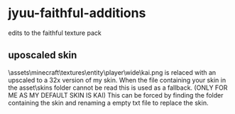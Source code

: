 # jyuu-faithful-additions
edits to the faithful texture pack

## uposcaled skin
\assets\minecraft\textures\entity\player\wide\kai.png 
is relaced with an upscaled to a 32x version of my skin.
When the file containing your skin in the asset\skins folder cannot be read this is used as a fallback. (ONLY FOR ME AS MY DEFAULT SKIN IS KAI)
This can be forced by finding the folder containing the skin and renaming a empty txt file to replace the skin.
